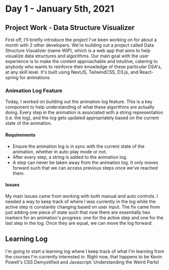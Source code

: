 # Day 1 - January 5th, 2021

## Project Work - Data Structure Visualizer
First off, I'll briefly introduce the project I've been working on for about a month with 2 other developers. We're building out a project called Data Structure Visualizer (name WIP), which is a web app that aims to help visualize data structures and algorithms. Our main goal with the user experience is to make the content approachable and intuitive, catering to anybody who wants to reinforce their knowledge of these particular DSA's, at any skill level. It's built using NextJS, TailwindCSS, D3.js, and React-spring for animations.

### Animation Log Feature
Today, I worked on building out the animation log feature. This is a key component to help understanding of what these algorithms are actually doing. Every step in the animation is associated with a string representation (i.e. the log), and the log gets updated appropriately based on the current state of the animation.

#### Requirements
* Ensure the animation log is in sync with the current state of the animation, whether in auto-play mode or not.
* After every step, a string is added to the animation log.
* A step can never be taken away from the animation log. It only moves forward such that we can access previous steps once we've reached them.

#### Issues
My main issues came from working with both manual and auto controls. I needed a way to keep track of where I was currently in the log while the active step is constantly changing based on user input. The fix came from just adding one piece of state such that now there are essentially two markers for an animation's progress: one for the active step and one for the last step in the log. Once they are equal, we can move the log forward.

## Learning Log
I'm going to start a learning log where I keep track of what I'm learning from the courses I'm currently interested in. Right now, that happens to be Kevin Powell's CSS Demystified and Javascript: Understanding the Weird Parts!
